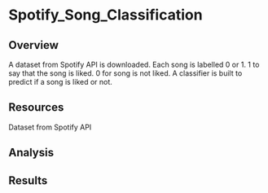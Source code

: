 # Spotify_Song_Classification

## Overview

A dataset from Spotify API is downloaded. Each song is labelled 0 or 1. 1 to say that the song is liked. 0 for song is not liked. A classifier is built to predict if a song is liked or not.

## Resources

Dataset from Spotify API

## Analysis

## Results
